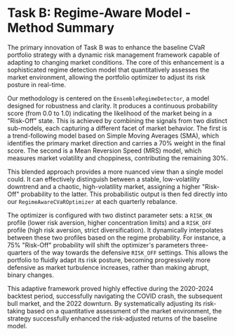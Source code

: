# Task B: Regime-Aware Model - Method Summary

The primary innovation of Task B was to enhance the baseline CVaR portfolio strategy with a dynamic risk management framework capable of adapting to changing market conditions. The core of this enhancement is a sophisticated regime detection model that quantitatively assesses the market environment, allowing the portfolio optimizer to adjust its risk posture in real-time.

Our methodology is centered on the `EnsembleRegimeDetector`, a model designed for robustness and clarity. It produces a continuous probability score (from 0.0 to 1.0) indicating the likelihood of the market being in a "Risk-Off" state. This is achieved by combining the signals from two distinct sub-models, each capturing a different facet of market behavior. The first is a trend-following model based on Simple Moving Averages (SMA), which identifies the primary market direction and carries a 70% weight in the final score. The second is a Mean Reversion Speed (MRS) model, which measures market volatility and choppiness, contributing the remaining 30%.

This blended approach provides a more nuanced view than a single model could. It can effectively distinguish between a stable, low-volatility downtrend and a chaotic, high-volatility market, assigning a higher "Risk-Off" probability to the latter. This probabilistic output is then fed directly into our `RegimeAwareCVaROptimizer` at each quarterly rebalance.

The optimizer is configured with two distinct parameter sets: a `RISK_ON` profile (lower risk aversion, higher concentration limits) and a `RISK_OFF` profile (high risk aversion, strict diversification). It dynamically interpolates between these two profiles based on the regime probability. For instance, a 75% "Risk-Off" probability will shift the optimizer's parameters three-quarters of the way towards the defensive `RISK_OFF` settings. This allows the portfolio to fluidly adapt its risk posture, becoming progressively more defensive as market turbulence increases, rather than making abrupt, binary changes.

This adaptive framework proved highly effective during the 2020-2024 backtest period, successfully navigating the COVID crash, the subsequent bull market, and the 2022 downturn. By systematically adjusting its risk-taking based on a quantitative assessment of the market environment, the strategy successfully enhanced the risk-adjusted returns of the baseline model.
